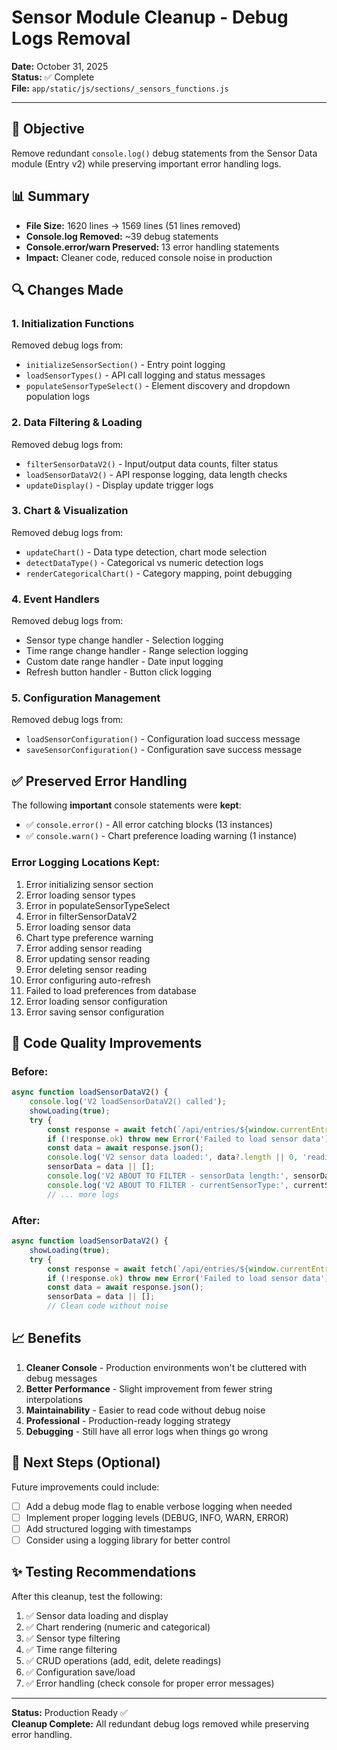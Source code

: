 # Sensor Module Cleanup - Debug Logs Removal

**Date:** October 31, 2025  
**Status:** ✅ Complete  
**File:** `app/static/js/sections/_sensors_functions.js`

---

## 🎯 Objective

Remove redundant `console.log()` debug statements from the Sensor Data module (Entry v2) while preserving important error handling logs.

## 📊 Summary

- **File Size:** 1620 lines → 1569 lines (51 lines removed)
- **Console.log Removed:** ~39 debug statements
- **Console.error/warn Preserved:** 13 error handling statements
- **Impact:** Cleaner code, reduced console noise in production

## 🔍 Changes Made

### 1. **Initialization Functions**
Removed debug logs from:
- `initializeSensorSection()` - Entry point logging
- `loadSensorTypes()` - API call logging and status messages
- `populateSensorTypeSelect()` - Element discovery and dropdown population logs

### 2. **Data Filtering & Loading**
Removed debug logs from:
- `filterSensorDataV2()` - Input/output data counts, filter status
- `loadSensorDataV2()` - API response logging, data length checks
- `updateDisplay()` - Display update trigger logs

### 3. **Chart & Visualization**
Removed debug logs from:
- `updateChart()` - Data type detection, chart mode selection
- `detectDataType()` - Categorical vs numeric detection logs
- `renderCategoricalChart()` - Category mapping, point debugging

### 4. **Event Handlers**
Removed debug logs from:
- Sensor type change handler - Selection logging
- Time range change handler - Range selection logging
- Custom date range handler - Date input logging
- Refresh button handler - Button click logging

### 5. **Configuration Management**
Removed debug logs from:
- `loadSensorConfiguration()` - Configuration load success message
- `saveSensorConfiguration()` - Configuration save success message

## ✅ Preserved Error Handling

The following **important** console statements were **kept**:
- ✅ `console.error()` - All error catching blocks (13 instances)
- ✅ `console.warn()` - Chart preference loading warning (1 instance)

### Error Logging Locations Kept:
1. Error initializing sensor section
2. Error loading sensor types
3. Error in populateSensorTypeSelect
4. Error in filterSensorDataV2
5. Error loading sensor data
6. Chart type preference warning
7. Error adding sensor reading
8. Error updating sensor reading
9. Error deleting sensor reading
10. Error configuring auto-refresh
11. Failed to load preferences from database
12. Error loading sensor configuration
13. Error saving sensor configuration

## 🎨 Code Quality Improvements

### Before:
```javascript
async function loadSensorDataV2() {
	console.log('V2 loadSensorDataV2() called');
	showLoading(true);
	try {
		const response = await fetch(`/api/entries/${window.currentEntryId}/sensor_data`);
		if (!response.ok) throw new Error('Failed to load sensor data');
		const data = await response.json();
		console.log('V2 sensor data loaded:', data?.length || 0, 'readings');
		sensorData = data || [];
		console.log('V2 ABOUT TO FILTER - sensorData length:', sensorData.length);
		console.log('V2 ABOUT TO FILTER - currentSensorType:', currentSensorType);
		// ... more logs
```

### After:
```javascript
async function loadSensorDataV2() {
	showLoading(true);
	try {
		const response = await fetch(`/api/entries/${window.currentEntryId}/sensor_data`);
		if (!response.ok) throw new Error('Failed to load sensor data');
		const data = await response.json();
		sensorData = data || [];
		// Clean code without noise
```

## 📈 Benefits

1. **Cleaner Console** - Production environments won't be cluttered with debug messages
2. **Better Performance** - Slight improvement from fewer string interpolations
3. **Maintainability** - Easier to read code without debug noise
4. **Professional** - Production-ready logging strategy
5. **Debugging** - Still have all error logs when things go wrong

## 🚀 Next Steps (Optional)

Future improvements could include:
- [ ] Add a debug mode flag to enable verbose logging when needed
- [ ] Implement proper logging levels (DEBUG, INFO, WARN, ERROR)
- [ ] Add structured logging with timestamps
- [ ] Consider using a logging library for better control

## ✨ Testing Recommendations

After this cleanup, test the following:
1. ✅ Sensor data loading and display
2. ✅ Chart rendering (numeric and categorical)
3. ✅ Sensor type filtering
4. ✅ Time range filtering
5. ✅ CRUD operations (add, edit, delete readings)
6. ✅ Configuration save/load
7. ✅ Error handling (check console for proper error messages)

---

**Status:** Production Ready ✅  
**Cleanup Complete:** All redundant debug logs removed while preserving error handling.
